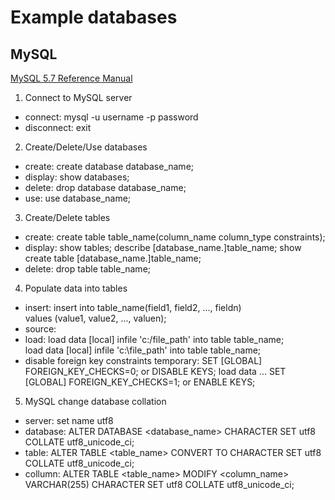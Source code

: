 # Example databases

## MySQL
[MySQL 5.7 Reference Manual](https://dev.mysql.com/doc/refman/5.7/en/)

1. Connect to MySQL server
* connect: mysql -u username -p password
* disconnect: exit

2. Create/Delete/Use databases
* create: create database database_name;
* display: show databases;
* delete: drop database database_name;
* use: use database_name;

3. Create/Delete tables
* create: create table table_name(column_name column_type constraints);
* display: 
		show tables;
		describe [database_name.]table_name;
		show create table [database_name.]table_name;
* delete:
		drop table table_name;
		
4. Populate data into tables
* insert: insert into table_name(field1, field2, ..., fieldn) 		
			values (value1, value2, ..., valuen);
* source:
* load: 
		load data [local] infile 'c:/file_path' into table table_name;	
		load data [local] infile 'c:\\file_path' into table table_name;
* disable foreign key constraints temporary:
		SET [GLOBAL] FOREIGN_KEY_CHECKS=0; or DISABLE KEYS;
		load data ...
		SET [GLOBAL] FOREIGN_KEY_CHECKS=1; or ENABLE KEYS;
		
5. MySQL change database collation 
* server: set name utf8
* database: ALTER DATABASE <database_name> CHARACTER SET utf8 COLLATE utf8_unicode_ci;
* table: ALTER TABLE <table_name> CONVERT TO CHARACTER SET utf8 COLLATE utf8_unicode_ci;
* collumn: ALTER TABLE <table_name> MODIFY <column_name> VARCHAR(255) CHARACTER SET utf8 COLLATE utf8_unicode_ci;
		
